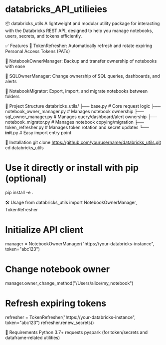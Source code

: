 # databricks_API_utilieies
📦 databricks_utils A lightweight and modular utility package for interacting with the Databricks REST API, designed to help you manage notebooks, users, secrets, and tokens efficiently.


✅ Features
🔐 TokenRefresher: Automatically refresh and rotate expiring Personal Access Tokens (PATs)

📓 NotebookOwnerManager: Backup and transfer ownership of notebooks with ease

🧾 SQLOwnerManager: Change ownership of SQL queries, dashboards, and alerts

📁 NotebookMigrator: Export, import, and migrate notebooks between folders



📁 Project Structure
databricks_utils/
├── base.py                   # Core request logic
├── notebook_owner_manager.py # Manages notebook ownership
├── sql_owner_manager.py      # Manages query/dashboard/alert ownership
├── notebook_migrator.py      # Manages notebook copying/migration
├── token_refresher.py        # Manages token rotation and secret updates
└── __init__.py               # Easy import entry point



🚀 Installation
git clone https://github.com/yourusername/databricks_utils.git
cd databricks_utils
# Use it directly or install with pip (optional)
pip install -e .



🛠️ Usage
from databricks_utils import NotebookOwnerManager, TokenRefresher

# Initialize API client
manager = NotebookOwnerManager("https://your-databricks-instance", token="abc123")

# Change notebook owner
manager.owner_change_method("/Users/alice/my_notebook")

# Refresh expiring tokens
refresher = TokenRefresher("https://your-databricks-instance", token="abc123")
refresher.renew_secrets()



📌 Requirements
Python 3.7+
requests
pyspark (for token/secrets and dataframe-related utilities)
